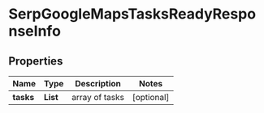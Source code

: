 # SerpGoogleMapsTasksReadyResponseInfo


## Properties

| Name | Type | Description | Notes |
|------------ | ------------- | ------------- | -------------|
**tasks** | **List<SerpGoogleMapsTasksReadyTaskInfo>** | array of tasks |[optional]|